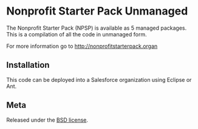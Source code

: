 Nonprofit Starter Pack Unmanaged
================================

The Nonprofit Starter Pack (NPSP) is available as 5 managed packages.
This is a compilation of all the code in unmanaged form.

For more information go to http://nonprofitstarterpack.organ

Installation
---

This code can be deployed into a Salesforce organization using Eclipse or Ant.

Meta
----

Released under the [BSD license](http://www.opensource.org/licenses/BSD-3-Clause).
